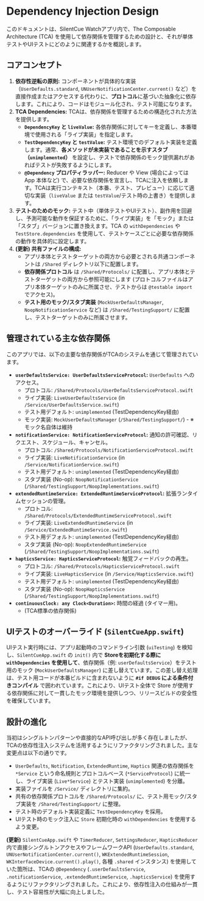 # Dependency Injection Design

このドキュメントは、SilentCue Watchアプリ内で、The Composable Architecture (TCA) を使用して依存関係を管理するための設計と、それが単体テストやUIテストにどのように関連するかを概説します。

## コアコンセプト

1.  **依存性逆転の原則:** コンポーネントが具体的な実装（`UserDefaults.standard`, `UNUserNotificationCenter.current()` など）を直接作成またはアクセスする代わりに、**プロトコル**に基づいた抽象化に依存します。これにより、コードはモジュール化され、テスト可能になります。
2.  **TCA Dependencies:** TCAは、依存関係を管理するための構造化された方法を提供します。
    *   **`DependencyKey` と `liveValue`:** 各依存関係に対してキーを定義し、本番環境で使用される「ライブ実装」を指定します。
    *   **`TestDependencyKey` と `testValue`:** テスト環境でのデフォルト実装を定義します。通常、**各メソッドが未実装であることを示すスタブ（`unimplemented`）** を設定し、テストで依存関係のモック提供漏れがあればテストが失敗するようにします。
    *   **`@Dependency` プロパティラッパー:** Reducer や View (場合によっては App 本体など) で、必要な依存関係を宣言し、TCAに注入を依頼します。TCAは実行コンテキスト（本番、テスト、プレビュー）に応じて適切な実装（`liveValue` または `testValue`/テスト時の上書き）を提供します。
3.  **テストのためのモック:** テスト中（単体テストやUIテスト）、副作用を回避し、予測可能な動作を保証するために、「ライブ実装」を「モック」または「スタブ」バージョンに置き換えます。TCA の `withDependencies` や `TestStore.dependencies` を使用して、テストケースごとに必要な依存関係の動作を具体的に設定します。
4.  **(更新) 共有ファイルの構成:**
    *   アプリ本体とテストターゲットの両方から必要とされる共通コンポーネントは `/Shared` ディレクトリ以下に配置します。
    *   **依存関係プロトコル** は `/Shared/Protocols/` に配置し、アプリ本体とテストターゲットの両方から参照可能にします (プロトコルファイルはアプリ本体ターゲットのみに所属させ、テストからは `@testable import` でアクセス)。
    *   **テスト用のモック/スタブ実装** (`MockUserDefaultsManager`, `NoopNotificationService` など) は `/Shared/TestingSupport/` に配置し、テストターゲットのみに所属させます。

## 管理されている主な依存関係

このアプリでは、以下の主要な依存関係がTCAのシステムを通じて管理されています。

*   **`userDefaultsService: UserDefaultsServiceProtocol`:** `UserDefaults` へのアクセス。
    *   プロトコル: `/Shared/Protocols/UserDefaultsServiceProtocol.swift`
    *   ライブ実装: `LiveUserDefaultsService` (in `/Service/UserDefaultsService.swift`)
    *   テスト用デフォルト: `unimplemented` (TestDependencyKey経由)
    *   モック実装: `MockUserDefaultsManager` (`/Shared/TestingSupport/`) - ※モック名自体は維持
*   **`notificationService: NotificationServiceProtocol`:** 通知の許可確認、リクエスト、スケジュール、キャンセル。
    *   プロトコル: `/Shared/Protocols/NotificationServiceProtocol.swift`
    *   ライブ実装: `LiveNotificationService` (in `/Service/NotificationService.swift`)
    *   テスト用デフォルト: `unimplemented` (TestDependencyKey経由)
    *   スタブ実装 (No-op): `NoopNotificationService` (`/Shared/TestingSupport/NoopImplementations.swift`)
*   **`extendedRuntimeService: ExtendedRuntimeServiceProtocol`:** 拡張ランタイムセッションの管理。
    *   プロトコル: `/Shared/Protocols/ExtendedRuntimeServiceProtocol.swift`
    *   ライブ実装: `LiveExtendedRuntimeService` (in `/Service/ExtendedRuntimeService.swift`)
    *   テスト用デフォルト: `unimplemented` (TestDependencyKey経由)
    *   スタブ実装 (No-op): `NoopExtendedRuntimeService` (`/Shared/TestingSupport/NoopImplementations.swift`)
*   **`hapticsService: HapticsServiceProtocol`:** 触覚フィードバックの再生。
    *   プロトコル: `/Shared/Protocols/HapticsServiceProtocol.swift`
    *   ライブ実装: `LiveHapticsService` (in `/Service/HapticsService.swift`)
    *   テスト用デフォルト: `unimplemented` (TestDependencyKey経由)
    *   スタブ実装 (No-op): `NoopHapticsService` (`/Shared/TestingSupport/NoopImplementations.swift`)
*   **`continuousClock: any Clock<Duration>`:** 時間の経過 (タイマー用)。
    *   (TCA標準の依存関係)

## UIテストのオーバーライド (`SilentCueApp.swift`)

UIテスト実行時には、アプリ起動時のコマンドライン引数 (`uiTesting`) を検知し、`SilentCueApp.swift` の `init()` 内で **Storeを初期化する際に `withDependencies` を使用して**、依存関係（例: `userDefaultsService`）をテスト用のモック (`MockUserDefaultsManager`) に差し替えています。この差し替え処理は、テスト用コードが本番ビルドに含まれないように **`#if DEBUG` による条件付きコンパイル** で囲われています。これにより、UIテスト全体で Store が使用する依存関係に対して一貫したモック環境を提供しつつ、リリースビルドの安全性を確保しています。

## 設計の進化

当初はシングルトンパターンや直接的なAPI呼び出しが多く存在しましたが、TCAの依存性注入システムを活用するようにリファクタリングされました。主な変更点は以下の通りです。

*   `UserDefaults`, `Notification`, `ExtendedRuntime`, `Haptics` 関連の依存関係を `*Service` という命名規則とプロトコルベース (`*ServiceProtocol`) に統一し、ライブ実装 (`Live*Service`) とテスト実装 (`unimplemented`) を分離。
*   実装ファイルを `/Service/` ディレクトリに集約。
*   共有の依存関係プロトコルを `/Shared/Protocols/` に、テスト用モック/スタブ実装を `/Shared/TestingSupport/` に整理。
*   テスト時のデフォルト実装定義に `TestDependencyKey` を採用。
*   UIテスト時のモック注入に `Store` 初期化時の `withDependencies` を使用するよう変更。

**(更新)** `SilentCueApp.swift` や `TimerReducer`, `SettingsReducer`, `HapticsReducer` 内で直接シングルトンアクセスやフレームワークAPI (`UserDefaults.standard`, `UNUserNotificationCenter.current()`, `WKExtendedRuntimeSession`, `WKInterfaceDevice.current().play()`, 各種 `.shared` インスタンス) を使用していた箇所は、TCAの `@Dependency` (`.userDefaultsService`, `.notificationService`, `.extendedRuntimeService`, `.hapticsService`) を使用するようにリファクタリングされました。これにより、依存性注入の仕組みが一貫し、テスト容易性が大幅に向上しました。 